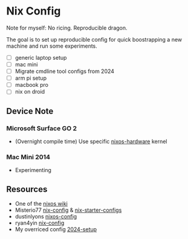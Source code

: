 # Nix Config

Note for myself: No ricing. Reproducible dragon.

The goal is to set up reproducible config for quick boostrapping a new machine and run some experiments.

- [ ] generic laptop setup
- [ ] mac mini
- [ ] Migrate cmdline tool configs from 2024
- [ ] arm pi setup
- [ ] macbook pro
- [ ] nix on droid

## Device Note

### Microsoft Surface GO 2

- (Overnight compile time) Use specific [nixos-hardware](https://wiki.nixos.org/wiki/Hardware/Microsoft/Surface_Go_2) kernel

### Mac Mini 2014

- Experimenting

## Resources

- One of the [nixos wiki](https://wiki.nixos.org/wiki/NixOS_system_configuration)
- Misterio77 [nix-config](https://github.com/Misterio77/nix-config) & [nix-starter-configs](https://github.com/Misterio77/nix-starter-configs)
- dustinlyons [nixos-config](https://github.com/dustinlyons/nixos-config)
- ryan4yin [nix-config](https://github.com/ryan4yin/nix-config/)
- My overriced config [2024-setup](https://github.com/130e/nix-config/tree/2024-setup)
